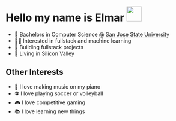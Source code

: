 Hello my name is Elmar <img src="https://cdn3.emoji.gg/emojis/wavegif_1860.gif" width="40" height="40" />
===
- 🏫 Bachelors in Computer Science @ [San Jose State University](https://www.sjsu.edu/)
- 👨‍💻 Interested in fullstack and machine learning
- 🎢 Building fullstack projects
- 📍 Living in Silicon Valley 

## Other Interests
- 🎹 I love making music on my piano
- ⚽ I love playing soccer or volleyball
- 🎮 I love competitive gaming
- 📚 I love learning new things
